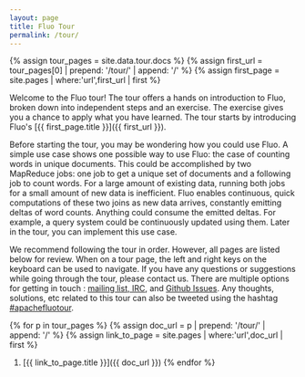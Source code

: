 ```yaml
---
layout: page
title: Fluo Tour
permalink: /tour/
---
```


{% assign tour_pages = site.data.tour.docs %}
{% assign first_url = tour_pages[0] | prepend: '/tour/' | append: '/' %}
{% assign first_page = site.pages | where:'url',first_url | first %}

Welcome to the Fluo tour!  The tour offers a hands on introduction to Fluo, broken down into
independent steps and an exercise.  The exercise gives you a chance to apply what
you have learned.   The tour starts by introducing Fluo's [{{ first_page.title }}]({{ first_url }}).

Before starting the tour, you may be wondering how you could use Fluo. A simple
use case shows one possible way to use Fluo: the case of counting words in
unique documents. This could be accomplished by two MapReduce jobs: one job to
get a unique set of documents and a following job to count words. For a large
amount of existing data, running both jobs for a small amount of new data is
inefficient. Fluo enables continuous, quick computations of these two joins as
new data arrives, constantly emitting deltas of word counts.  Anything could
consume the emitted deltas. For example, a query system could be continuously
updated using them. Later in the tour, you can implement this use case.

We recommend following the tour in order. However, all pages are listed below for review.  When on a
tour page, the left and right keys on the keyboard can be used to navigate.  If you have any
questions or suggestions while going through the tour, please contact us.  There are multiple
options for getting in touch : [mailing list, IRC][contact], and [Github Issues][issues].  Any
thoughts, solutions, etc  related to this tour can also be tweeted using the hashtag
[#apachefluotour][aft].


{% for p in tour_pages %}
  {% assign doc_url = p | prepend: '/tour/' | append: '/' %}
  {% assign link_to_page = site.pages | where:'url',doc_url | first %}
  1. [{{ link_to_page.title }}]({{ doc_url }})
{% endfor %}

[contact]: /contactus/
[issues]: https://github.com/apache/incubator-fluo-website/issues
[aft]: https://twitter.com/hashtag/apachefluotour
